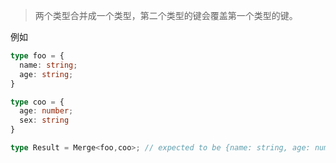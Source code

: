 > 两个类型合并成一个类型，第二个类型的键会覆盖第一个类型的键。

例如
```ts
type foo = {
  name: string;
  age: string;
}

type coo = {
  age: number;
  sex: string
}

type Result = Merge<foo,coo>; // expected to be {name: string, age: number, sex: string}
